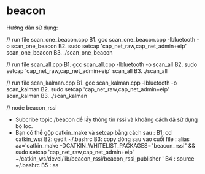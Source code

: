 # beacon
Hướng dẫn sử dụng:

// run file scan_one_beacon.cpp
B1. gcc scan_one_beacon.cpp -lbluetooth -o scan_one_beacon
B2. sudo setcap 'cap_net_raw,cap_net_admin+eip' scan_one_beacon
B3. ./scan_one_beacon  

// run file scan_all.cpp
B1. gcc scan_all.cpp -lbluetooth -o scan_all
B2. sudo setcap 'cap_net_raw,cap_net_admin+eip' scan_all
B3. ./scan_all 

// run file scan_kalman.cpp
B1. gcc scan_kalman.cpp -lbluetooth -o scan_kalman
B2. sudo setcap 'cap_net_raw,cap_net_admin+eip' scan_kalman
B3. ./scan_kalman  


// node beacon_rssi 
- Subcribe topic /beacon để lấy thông tin rssi và khoảng cách đã sử dụng bộ lọc.
- Bạn có thể  gộp catkin_make và setcap bằng cách sau :
    B1: cd catkin_ws/
    B2: gedit ~/.bashrc
    B3: copy dòng sau vào cuối file : alias aa='catkin_make -DCATKIN_WHITELIST_PACKAGES="beacon_rssi" && sudo setcap 'cap_net_raw,cap_net_admin+eip' ~/catkin_ws/devel/lib/beacon_rssi/beacon_rssi_publisher '
    B4 : source ~/.bashrc
    B5 : aa 
